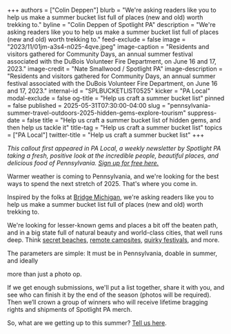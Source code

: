 +++
authors = ["Colin Deppen"]
blurb = "We're asking readers like you to help us make a summer bucket list full of places (new and old) worth trekking to."
byline = "Colin Deppen of Spotlight PA"
description = "We're asking readers like you to help us make a summer bucket list full of places (new and old) worth trekking to."
feed-exclude = false
image = "2023/11/01jm-a3s4-n025-4qve.jpeg"
image-caption = "Residents and visitors gathered for Community Days, an annual summer festival associated with the DuBois Volunteer Fire Department, on June 16 and 17, 2023."
image-credit = "Nate Smallwood / Spotlight PA"
image-description = "Residents and visitors gathered for Community Days, an annual summer festival associated with the DuBois Volunteer Fire Department, on June 16 and 17, 2023."
internal-id = "SPLBUCKETLIST0525"
kicker = "PA Local"
modal-exclude = false
og-title = "Help us craft a summer bucket list"
pinned = false
published = 2025-05-31T07:30:00-04:00
slug = "pennsylvania-summer-travel-outdoors-2025-hidden-gems-explore-tourism"
suppress-date = false
title = "Help us craft a summer bucket list of hidden gems, and then help us tackle it"
title-tag = "Help us craft a summer bucket list"
topics = ["PA Local"]
twitter-title = "Help us craft a summer bucket list"
+++

<em>This callout first appeared in PA Local, a weekly newsletter by Spotlight PA taking a fresh, positive look at the incredible people, beautiful places, and delicious food of Pennsylvania. </em><a href="https://www.spotlightpa.org/newsletters"><em>Sign up for free here.</em></a><em></em>

Warmer weather is coming to Pennsylvania, and we&#39;re looking for the best ways to spend the next stretch of 2025. That&#39;s where you come in.

Inspired by the folks at <a href="https://spotlightpa.bluelena.io/lt.php?x=3DZy~GE6InKcEpR7zN26hRKgAXMgut9wjug0YnnGJnSb65V--Uy.zudy142nk_Y~jNYxYXbJKk">Bridge Michigan</a>, we&#39;re asking readers like you to help us make a summer bucket list full of places (new and old) worth trekking to.

We&#39;re looking for lesser-known gems and places a bit off the beaten path, and in a big state full of natural beauty and world-class cities, that well runs deep. Think <a href="https://spotlightpa.bluelena.io/lt.php?x=3DZy~GE6InKcEpR7zN26hRKgAXMgut9wjug0YnnGJnSb65V--Uy.zudy142nk_Y~jNYxYXbJI0">secret beaches</a>, <a href="https://spotlightpa.bluelena.io/lt.php?x=3DZy~GE6InKcEpR7zN26hRKgAXMgut9wjug0YnnGJnSb65V--Uy.zudy142nk_Y~jNYxYXbJIC">remote campsites</a>, <a href="https://spotlightpa.bluelena.io/lt.php?x=3DZy~GE6InKcEpR7zN26hRKgAXMgut9wjug0YnnGJnSb65V--Uy.zudy142nk_Y~jNYxYXbJJU">quirky festivals</a>, and more.

The parameters are simple: It must be in Pennsylvania, doable in summer, and ideally

more than just a photo op.

If we get enough submissions, we&#39;ll put a list together, share it with you, and see who can finish it by the end of the season (photos will be required). Then we’ll crown a group of winners who will receive lifetime bragging rights and shipments of Spotlight PA merch.

So, what are we getting up to this summer? <a href="https://spotlightpa.bluelena.io/lt.php?x=3DZy~GE6InKcEpR7zN26hRKgAXMgut9wjug0YnnGJnSb65V--Uy.zudy142nk_Y~jNYxYXbKIU">Tell us here</a>.


